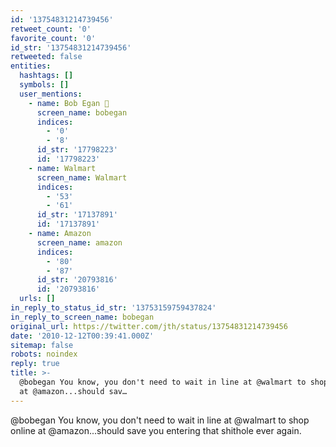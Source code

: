 ```yaml
---
id: '13754831214739456'
retweet_count: '0'
favorite_count: '0'
id_str: '13754831214739456'
retweeted: false
entities:
  hashtags: []
  symbols: []
  user_mentions:
    - name: Bob Egan 💙
      screen_name: bobegan
      indices:
        - '0'
        - '8'
      id_str: '17798223'
      id: '17798223'
    - name: Walmart
      screen_name: Walmart
      indices:
        - '53'
        - '61'
      id_str: '17137891'
      id: '17137891'
    - name: Amazon
      screen_name: amazon
      indices:
        - '80'
        - '87'
      id_str: '20793816'
      id: '20793816'
  urls: []
in_reply_to_status_id_str: '13753159759437824'
in_reply_to_screen_name: bobegan
original_url: https://twitter.com/jth/status/13754831214739456
date: '2010-12-12T00:39:41.000Z'
sitemap: false
robots: noindex
reply: true
title: >-
  @bobegan You know, you don't need to wait in line at @walmart to shop online
  at @amazon...should sav…
---
```


@bobegan You know, you don't need to wait in line at @walmart to shop online at @amazon...should save you entering that shithole ever again.